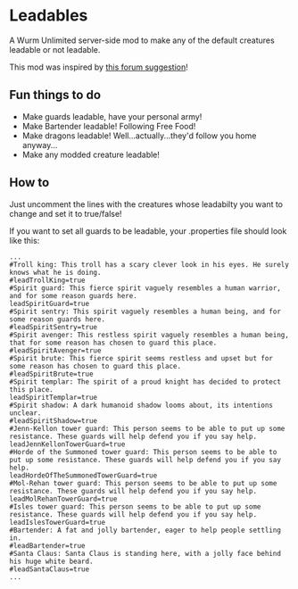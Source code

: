 # Leadables
A Wurm Unlimited server-side mod to make any of the default creatures leadable or not leadable.

This mod was inspired by <a href="https://forum.wurmonline.com/index.php?/topic/184858-allow-hitching-on-tower-guards-spirit-templars/">this forum  suggestion</a>!

## Fun things to do
 - Make guards leadable, have your personal army!
 - Make Bartender leadable! Following Free Food!
 - Make dragons leadable! Well...actually...they'd follow you home anyway...
 - Make any modded creature leadable!
 
## How to
Just uncomment the lines with the creatures whose leadabilty you want to change and set it to true/false!

If you want to set all guards to be leadable, your .properties file should look like this:
```properties
...
#Troll king: This troll has a scary clever look in his eyes. He surely knows what he is doing.
#leadTrollKing=true
#Spirit guard: This fierce spirit vaguely resembles a human warrior, and for some reason guards here.
leadSpiritGuard=true
#Spirit sentry: This spirit vaguely resembles a human being, and for some reason guards here.
#leadSpiritSentry=true
#Spirit avenger: This restless spirit vaguely resembles a human being, that for some reason has chosen to guard this place.
#leadSpiritAvenger=true
#Spirit brute: This fierce spirit seems restless and upset but for some reason has chosen to guard this place.
#leadSpiritBrute=true
#Spirit templar: The spirit of a proud knight has decided to protect this place.
leadSpiritTemplar=true
#Spirit shadow: A dark humanoid shadow looms about, its intentions unclear.
#leadSpiritShadow=true
#Jenn-Kellon tower guard: This person seems to be able to put up some resistance. These guards will help defend you if you say help.
leadJennKellonTowerGuard=true
#Horde of the Summoned tower guard: This person seems to be able to put up some resistance. These guards will help defend you if you say help.
leadHordeOfTheSummonedTowerGuard=true
#Mol-Rehan tower guard: This person seems to be able to put up some resistance. These guards will help defend you if you say help.
leadMolRehanTowerGuard=true
#Isles tower guard: This person seems to be able to put up some resistance. These guards will help defend you if you say help.
leadIslesTowerGuard=true
#Bartender: A fat and jolly bartender, eager to help people settling in.
#leadBartender=true
#Santa Claus: Santa Claus is standing here, with a jolly face behind his huge white beard.
#leadSantaClaus=true
...
```
